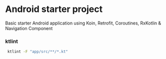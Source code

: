 # Android starter project

Basic starter Android application using Koin, Retrofit, Coroutines, RxKotlin & Navigation Component

### ktlint

```bash
 ktlint -F "app/src/**/*.kt"
 ```
